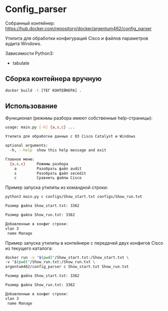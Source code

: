 # Config_parser

Собранный контейнер: https://hub.docker.com/repository/docker/argentum462/config_parser

Утилита для обработки конфигураций Cisco и файлов параметров аудита Windows.

Зависимости Python3:

- tabulate


## Сборка контейнера вручную

```bash
docker build -t [ТЕГ КОНТЕЙНЕРА] .
```

## Использование

Функционал (режимы разбора имеют собственные help-страницы):

```bash
usage: main.py [-h] {a,s,c} ...

Утилита для обработки данных с ОЗ Cisco Catalyst и Windows

optional arguments:
  -h, --help  show this help message and exit

Главное меню:
  {a,s,c}     Режимы разбора
    a         Разобрать файл audit
    s         Разобрать файл secedit
    c         Сравнить файлы Cisco
```


Пример запуска утилиты из командной строки:

```bash
python3 main.py c configs/Show_start.txt configs/Show_run.txt 

Размер файла Show_start.txt: 3362

Размер файла Show_run.txt: 3362

Добавленные в конфиг строки: 
vlan 3
 name Manage

```


Пример запуска утилиты в контейнере с передачей двух конфигов Cisco из текущего каталога:

```bash
docker run -v "$(pwd)"/Show_start.txt:/Show_start.txt \
-v "$(pwd)"/Show_run.txt:/Show_run.txt \
argentum462/config_parser c Show_start.txt Show_run.txt

Размер файла Show_start.txt: 3362

Размер файла Show_run.txt: 3362

Добавленные в конфиг строки: 
vlan 3
 name Manage

```

